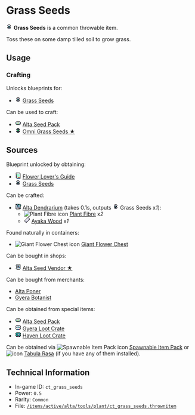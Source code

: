 # Grass Seeds

<img src="https://raw.githubusercontent.com/Ceterai/Enternia/main/items/active/alta/tools/plant/ct_grass_seeds.png" alt="Grass Seeds icon" loading="lazy" height="16px" width="auto" /> **Grass Seeds** is a common throwable item.

Toss these on some damp tilled soil to grow grass.

## Usage

### Crafting

Unlocks blueprints for:

- <img src="https://raw.githubusercontent.com/Ceterai/Enternia/main/items/active/alta/tools/plant/ct_grass_seeds.png" alt="Grass Seeds icon" loading="lazy" height="16px" width="auto" /> [Grass Seeds](https://ceterai.github.io/MyEnternia/Wiki/GrassSeeds)

Can be used to craft:

- <img src="https://raw.githubusercontent.com/Ceterai/Enternia/main/items/active/alta/packs/other/seed.png" alt="Alta Seed Pack icon" loading="lazy" height="16px" width="auto" /> [Alta Seed Pack](https://ceterai.github.io/MyEnternia/Wiki/AltaSeedPack)
- <img src="https://raw.githubusercontent.com/Ceterai/Enternia/main/items/active/alta/tools/plant/omni/ct_grass_seeds.png" alt="Omni Grass Seeds ★ icon" loading="lazy" height="16px" width="auto" /> [Omni Grass Seeds ★](https://ceterai.github.io/MyEnternia/Wiki/OmniGrassSeeds)

## Sources

Blueprint unlocked by obtaining:

- <img src="https://raw.githubusercontent.com/Ceterai/Enternia/main/codex/alta/ebook/gyera.png" alt="Flower Lover's Guide icon" loading="lazy" height="16px" width="auto" /> [Flower Lover's Guide](https://ceterai.github.io/MyEnternia/Wiki/FlowerLover'sGuide)
- <img src="https://raw.githubusercontent.com/Ceterai/Enternia/main/items/active/alta/tools/plant/ct_grass_seeds.png" alt="Grass Seeds icon" loading="lazy" height="16px" width="auto" /> [Grass Seeds](https://ceterai.github.io/MyEnternia/Wiki/GrassSeeds)

Can be crafted:

- ![ ](https://raw.githubusercontent.com/Ceterai/Enternia/main/objects/alta/crafting/dendrarium/icon.png) [Alta Dendrarium](https://ceterai.github.io/MyEnternia/Wiki/AltaDendrarium) (takes 0.1s, outputs <img src="https://raw.githubusercontent.com/Ceterai/Enternia/main/items/active/alta/tools/plant/ct_grass_seeds.png" alt="Grass Seeds icon" loading="lazy" height="16px" width="auto" /> Grass Seeds x*1*):
  - <img src="https://starbounder.org/mediawiki/images/4/4f/Plant_Fibre.png" alt="Plant Fibre icon" loading="lazy" height="15px" width="14px" /> [Plant Fibre](https://starbounder.org/Plant_Fibre) x*2*
  - <img src="https://raw.githubusercontent.com/Ceterai/Enternia/main/items/generic/crafting/ct_ayaka_wood.png" alt="Ayaka Wood icon" loading="lazy" height="16px" width="auto" /> [Ayaka Wood](https://ceterai.github.io/MyEnternia/Wiki/AyakaWood) x*1*

Found naturally in containers:

- <img src="https://starbounder.org/mediawiki/images/b/ba/Giant_Flower_Chest.png" alt="Giant Flower Chest icon" loading="lazy" height="9.75px" width="12px" /> [Giant Flower Chest](https://starbounder.org/Giant_Flower_Chest)

Can be bought in shops:

- <img src="https://raw.githubusercontent.com/Ceterai/Enternia/main/objects/alta/special/vendors/seeds/icon.png" alt="Alta Seed Vendor ★ icon" loading="lazy" height="16px" width="auto" /> [Alta Seed Vendor ★](https://ceterai.github.io/MyEnternia/Wiki/AltaSeedVendor)

Can be bought from merchants:

- [Alta Poner](https://ceterai.github.io/MyEnternia/Wiki/AltaPoner)
- [Gyera Botanist](https://ceterai.github.io/MyEnternia/Wiki/GyeraBotanist)

Can be obtained from special items:

- <img src="https://raw.githubusercontent.com/Ceterai/Enternia/main/items/active/alta/packs/other/seed.png" alt="Alta Seed Pack icon" loading="lazy" height="16px" width="auto" /> [Alta Seed Pack](https://ceterai.github.io/MyEnternia/Wiki/AltaSeedPack)
- <img src="https://raw.githubusercontent.com/Ceterai/Enternia/main/items/active/alta/loot/biome/ct_gyera_loot.png" alt="Gyera Loot Crate icon" loading="lazy" height="16px" width="auto" /> [Gyera Loot Crate](https://ceterai.github.io/MyEnternia/Wiki/GyeraLootCrate)
- <img src="https://raw.githubusercontent.com/Ceterai/Enternia/main/items/active/alta/loot/biome/ct_haven_loot.png" alt="Haven Loot Crate icon" loading="lazy" height="16px" width="auto" /> [Haven Loot Crate](https://ceterai.github.io/MyEnternia/Wiki/HavenLootCrate)

Can be obtained via <img src="https://raw.githubusercontent.com/Silverfeelin/Starbound-SpawnableItemPack/master/interface/sip/iconSmall.png" alt="Spawnable Item Pack icon" width="18" height="14"/> [Spawnable Item Pack](https://steamcommunity.com/sharedfiles/filedetails/?id=733665104) or <img src="https://steamuserimages-a.akamaihd.net/ugc/263843960696222713/3EC9A7C005541F7D577EBCB8C5736B4EFC9973D6/" alt="icon" width="8" height="12"/> [Tabula Rasa](https://community.playstarbound.com/resources/the-tabula-rasa.3222/) (if you have any of them installed).

## Technical Information

- In-game ID: `ct_grass_seeds`
- Power: `0.5`
- Rarity: `Common`
- File: [`/items/active/alta/tools/plant/ct_grass_seeds.thrownitem`](https://github.com/Ceterai/Enternia/blob/main/items/active/alta/tools/plant/ct_grass_seeds.thrownitem)
